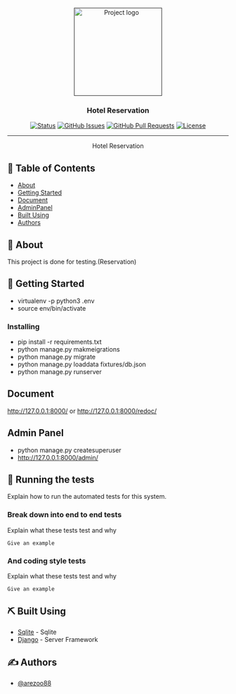 <p align="center">
  <a href="" rel="noopener">
 <img width=200px height=200px src="https://i.imgur.com/6wj0hh6.jpg" alt="Project logo"></a>
</p>

<h3 align="center">Hotel Reservation</h3>

<div align="center">

[![Status](https://img.shields.io/badge/status-active-success.svg)]()
[![GitHub Issues](https://img.shields.io/github/issues/kylelobo/The-Documentation-Compendium.svg)](https://github.com/kylelobo/The-Documentation-Compendium/issues)
[![GitHub Pull Requests](https://img.shields.io/github/issues-pr/kylelobo/The-Documentation-Compendium.svg)](https://github.com/kylelobo/The-Documentation-Compendium/pulls)
[![License](https://img.shields.io/badge/license-MIT-blue.svg)](/LICENSE)

</div>

---

<p align="center">Hotel Reservation
    <br> 
</p>

## 📝 Table of Contents

- [About](#about)
- [Getting Started](#getting_started)
- [Document](#document)
- [AdminPanel](#admin)
- [Built Using](#built_using)
- [Authors](#authors)
## 🧐 About <a name = "about"></a>

This project is done for testing.(Reservation)

## 🏁 Getting Started <a name = "getting_started"></a>

- virtualenv -p python3 .env
- source env/bin/activate

### Installing

- pip install -r requirements.txt
- python manage.py makmeigrations
- python manage.py migrate
- python manage.py loaddata  fixtures/db.json
- python manage.py runserver

## Document <a name = "document"></a>

http://127.0.0.1:8000/ or http://127.0.0.1:8000/redoc/

##  Admin Panel <a name="admin"></a>
- python manage.py createsuperuser
- http://127.0.0.1:8000/admin/
## 🔧 Running the tests <a name = "tests"></a>

Explain how to run the automated tests for this system.

### Break down into end to end tests

Explain what these tests test and why

```
Give an example
```

### And coding style tests

Explain what these tests test and why

```
Give an example
```


## ⛏️ Built Using <a name = "built_using"></a>

- [Sqlite](https://www.sqlite.org/index.html) - Sqlite
- [Django](https://www.djangoproject.com/) - Server Framework

## ✍️ Authors <a name = "authors"></a>

- [@arezoo88](https://github.com/arezoo88) 


